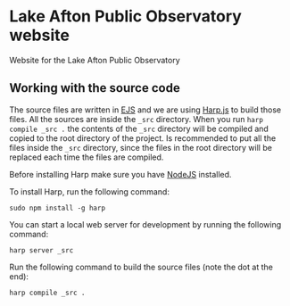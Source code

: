 # Lake Afton Public Observatory website
Website for the Lake Afton Public Observatory

## Working with the source code
The source files are written in [EJS](http://ejs.co/) and we are using [Harp.js](https://harpjs.com/) to build those files.
All the sources are inside the `_src` directory. When you run `harp compile _src .` the contents of the `_src` directory will be compiled and copied to the root directory of the project.
Is recommended to put all the files inside the `_src` directory, since the files in the root directory will be replaced each time the files are compiled.

Before installing Harp make sure you have [NodeJS](https://nodejs.org) installed.

To install Harp, run the following command:

```
sudo npm install -g harp
```

You can start a local web server for development by running the following command:

```
harp server _src
```

Run the following command to build the source files (note the dot at the end):

```
harp compile _src .
```

